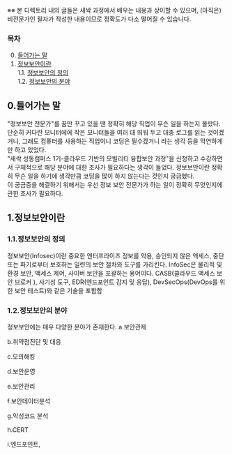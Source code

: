 ※※ 본 디렉토리 내의 글들은 새싹 과정에서 배우는 내용과 상이할 수 있으며, (아직은) 비전문가인 필자가 작성한 내용이므로 정확도가 다소 떨어질 수 있습니다.  
### 목차
0. [들어가는 말](#0들어가는-말)
1. [정보보안이란](#1정보보안이란)  
   1.1. [정보보안의 정의](#11정보보안의-정의)  
   1.2. [정보보안의 분야](#12정보보안의-분야)  


## 0.들어가는 말
  "정보보안 전문가"를 꿈만 꾸고 있을 땐 정확히 해당 직업이 무슨 일을 하는지 몰랐다.
 단순히 커다란 모니터에에 작은 모니터들을 여러 대 띄워 두고 대충 로그를 읽는 것이겠거니,
 그래도 컴퓨터를 사용하는 직업이니 코딩은 필수겠거니 라는 생각 등을 막연하게만 하고 있었다.  
  "새싹 성동캠퍼스 1기-클라우드 기반의 모빌리티 융합보안 과정"을 신청하고 수강하면서
 구체적으로 해당 분야에 대한 조사가 필요하다는 생각이 들었다. 정보보안이란 정확히 무슨 일을 하기에 생각만큼
 코딩을 많이 하지 않는다는 것인지 궁금했다.  
  이 궁금증을 해결하기 위해서는 우선 정보 보안 전문가가 하는 일이 정확히 무엇인지에 관한 조사가 필요하다.
  
  
## 1.정보보안이란
 ### 1.1.정보보안의 정의
  정보보안(Infosec)이란 중요한 엔터프라이즈 정보를 악용, 승인되지 않은 액세스, 중단 또는 파기로부터 보호하는 일련의 보안 절차와 도구를 가리킨다. InfoSec은 물리적 및 환경 보안, 액세스 제어, 사이버 보안을 포괄하는 용어이다. CASB(클라우드 액세스 보안 브로커 ), 사기성 도구, EDR(엔드포인트 감지 및 응답), DevSecOps(DevOps를 위한 보안 테스트)와 같은 기술을 포함합
  
 ### 1.2.정보보안의 분야
  정보보안에는 매우 다양한 분야가 존재한다.
  a.보안관제
    
  b.취약점진단 및 대응
    
  c.모의해킹
    
  d.보안운영

  e.보안관리

  f.보안데이터분석

  g.악성코드 분석

  h.CERT

  i.엔드포인트, 
